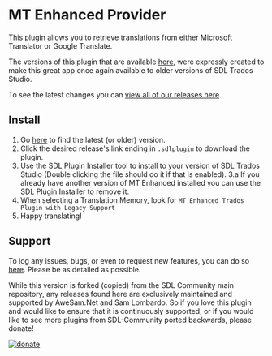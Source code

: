 # MT Enhanced Provider

This plugin allows you to retrieve translations from either Microsoft Translator or Google Translate.  

The versions of this plugin that are available [here](https://github.com/AweSamNet/Sdl-Community-Legacy-Support/releases), were expressly created to make this great app once again available to older versions of SDL Trados Studio.

To see the latest changes you can [view all of our releases here](https://github.com/AweSamNet/Sdl-Community-Legacy-Support/releases).

## Install
1. Go [here](https://github.com/AweSamNet/Sdl-Community-Legacy-Support/releases) to find the latest (or older) version.
2. Click the desired release's link ending in `.sdlplugin` to download the plugin.
3. Use the SDL Plugin Installer tool to install to your version of SDL Trados Studio (Double clicking the file should do it if that is enabled).
3.a If you already have another version of MT Enhanced installed you can use the SDL Plugin Installer to remove it.
4. When selecting a Translation Memory, look for `MT Enhanced Trados Plugin with Legacy Support`
5. Happy translating!

## Support

To log any issues, bugs, or even to request new features, you can do so [here](https://github.com/AweSamNet/Sdl-Community-Legacy-Support/issues).  Please be as detailed as possible.

While this version is forked (copied) from the SDL Community main repository, any releases found here are exclusively maintained and supported by AweSam.Net and Sam Lombardo.  So if you love this plugin and would like to ensure that it is continuously supported, or if you would like to see more plugins from SDL-Community ported backwards, please donate!

[![donate](https://www.paypalobjects.com/en_US/i/btn/btn_donate_LG.gif "PayPal - The safer, easier way to pay online!")](https://www.paypal.com/cgi-bin/webscr?cmd=_s-xclick&hosted_button_id=URTMCNRJVZKFE)
